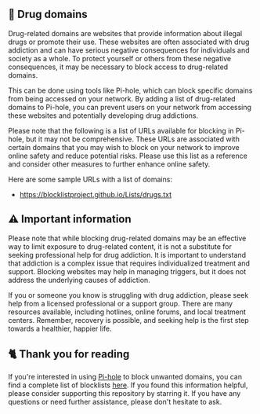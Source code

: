 ## 🤡 Drug domains
Drug-related domains are websites that provide information about illegal drugs or promote their use.
These websites are often associated with drug addiction and can have serious negative consequences for individuals and society as a whole. 
To protect yourself or others from these negative consequences, it may be necessary to block access to drug-related domains.

This can be done using tools like Pi-hole, which can block specific domains from being accessed on your network.
By adding a list of drug-related domains to Pi-hole, you can prevent users on your network from accessing these websites and potentially developing drug addictions.

Please note that the following is a list of URLs available for blocking in Pi-hole, but it may not be comprehensive.
These URLs are associated with certain domains that you may wish to block on your network to improve online safety and reduce potential risks.
Please use this list as a reference and consider other measures to further enhance online safety.

Here are some sample URLs with a list of domains:
- https://blocklistproject.github.io/Lists/drugs.txt

## ⚠️ Important information
Please note that while blocking drug-related domains may be an effective way to limit exposure to drug-related content, it is not a substitute for seeking professional help for drug addiction.
It is important to understand that addiction is a complex issue that requires individualized treatment and support.
Blocking websites may help in managing triggers, but it does not address the underlying causes of addiction.

If you or someone you know is struggling with drug addiction, please seek help from a licensed professional or a support group.
There are many resources available, including hotlines, online forums, and local treatment centers.
Remember, recovery is possible, and seeking help is the first step towards a healthier, happier life.

## 🐈 Thank you for reading
If you're interested in using [Pi-hole](../What%20is%20Pi-hole.md) to block unwanted domains, you can find a complete list of blocklists [here](../../List.md).
If you found this information helpful, please consider supporting this repository by starring it.
If you have any questions or need further assistance, please don't hesitate to ask.